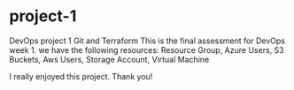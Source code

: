 # project-1

DevOps project 1 Git and Terraform
This is the final assessment for DevOps week 1. we have the following resources:
Resource Group, Azure Users, S3 Buckets, Aws Users, Storage Account, Virtual Machine

I really enjoyed this project.
Thank you!
